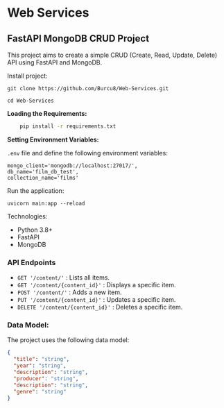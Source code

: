 # Web Services
## FastAPI MongoDB CRUD Project

This project aims to create a simple CRUD (Create, Read, Update, Delete) API using FastAPI and MongoDB.

Install project:
```
git clone https://github.com/Burcu8/Web-Services.git
```
```
cd Web-Services
```

**Loading the Requirements:**
```bash
    pip install -r requirements.txt
```

**Setting Environment Variables:**

`.env` file and define the following environment variables:
  ```env
  mongo_client='mongodb://localhost:27017/',
  db_name='film_db_test',
  collection_name='films'
  ```

Run the application:

```
uvicorn main:app --reload
```

Technologies:
* Python 3.8+
* FastAPI
* MongoDB

### API Endpoints
* `GET '/content/'` : Lists all items.
* `GET '/content/{content_id}'` : Displays a specific item.
* `POST '/content/'` : Adds a new item.
* `PUT '/content/{content_id}'` : Updates a specific item.
* `DELETE '/content/{content_id}'` : Deletes a specific item.


### Data Model: 

The project uses the following data model:

```json
{
  "title": "string",
  "year": "string",
  "description": "string",
  "producer": "string",
  "description": "string",
  "genre": "string"
}
